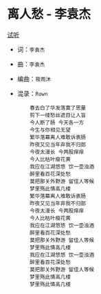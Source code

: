 离人愁 - 李袁杰
===
[试听](http://music.163.com/#/song?id=536502758)
* 词：`李袁杰`<br>
* 曲：`李袁杰`<br>
* 编曲：`筱雨沐`<br>
* 混录：`Rown`<br>

          春去白了华发落寞了思量
          剪下一缕愁丝遮目让人盲
          今人断了肠 今天各一方
          今生与你相见无望
          繁华落幕离人难敢诉衷肠
          昨夜又见当年弃我不归郎
          今夜太漫长 今两股痒痒
          今人比枯叶瘦花黄
          我应在江湖悠悠 饮一壶浊酒
          醉里看百花深处愁
          莫把那关外野游 留佳人等候
          梦里殇此情高几楼
          繁华落幕离人难敢诉衷肠
          昨夜又见当年弃我不归郎
          今夜太漫长 今两股痒痒
          今人比枯叶瘦花黄
          我应在江湖悠悠 饮一壶浊酒
          醉里看百花深处愁
          莫把那关外野游 留佳人等候
          梦里殇此情高几楼
          我应在江湖悠悠 饮一壶浊酒
          醉里看百花深处愁
          莫把那关外野游 留佳人等候
          梦里殇此情高几楼
          梦里殇此情高几楼

